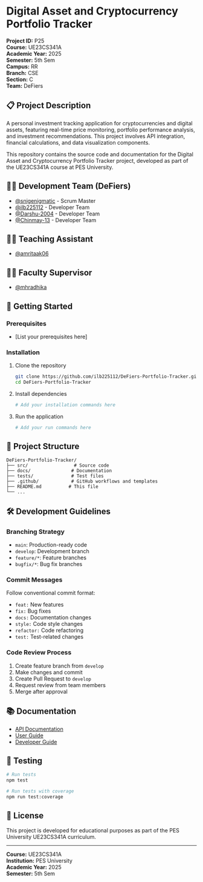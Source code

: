 # Digital Asset and Cryptocurrency Portfolio Tracker

**Project ID:** P25  
**Course:** UE23CS341A  
**Academic Year:** 2025  
**Semester:** 5th Sem  
**Campus:** RR  
**Branch:** CSE  
**Section:** C  
**Team:** DeFiers

## 📋 Project Description

A personal investment tracking application for cryptocurrencies and digital assets, featuring real-time price monitoring, portfolio performance analysis, and investment recommendations. This project involves API integration, financial calculations, and data visualization components.

This repository contains the source code and documentation for the Digital Asset and Cryptocurrency Portfolio Tracker project, developed as part of the UE23CS341A course at PES University.

## 🧑‍💻 Development Team (DeFiers)

- [@snigenigmatic](https://github.com/snigenigmatic) - Scrum Master
- [@ilb225112](https://github.com/ilb225112) - Developer Team
- [@Darshu-2004](https://github.com/Darshu-2004) - Developer Team
- [@Chinmay-13](https://github.com/Chinmay-13) - Developer Team

## 👨‍🏫 Teaching Assistant

- [@amritaak06](https://github.com/amritaak06)

## 👨‍⚖️ Faculty Supervisor

- [@mhradhika](https://github.com/mhradhika)


## 🚀 Getting Started

### Prerequisites
- [List your prerequisites here]

### Installation
1. Clone the repository
   ```bash
   git clone https://github.com/ilb225112/DeFiers-Portfolio-Tracker.git
   cd DeFiers-Portfolio-Tracker
   ```

2. Install dependencies
   ```bash
   # Add your installation commands here
   ```

3. Run the application
   ```bash
   # Add your run commands here
   ```

## 📁 Project Structure

```
DeFiers-Portfolio-Tracker/
├── src/                 # Source code
├── docs/               # Documentation
├── tests/              # Test files
├── .github/            # GitHub workflows and templates
├── README.md          # This file
└── ...
```

## 🛠️ Development Guidelines

### Branching Strategy
- `main`: Production-ready code
- `develop`: Development branch
- `feature/*`: Feature branches
- `bugfix/*`: Bug fix branches

### Commit Messages
Follow conventional commit format:
- `feat:` New features
- `fix:` Bug fixes
- `docs:` Documentation changes
- `style:` Code style changes
- `refactor:` Code refactoring
- `test:` Test-related changes

### Code Review Process
1. Create feature branch from `develop`
2. Make changes and commit
3. Create Pull Request to `develop`
4. Request review from team members
5. Merge after approval

## 📚 Documentation

- [API Documentation](docs/api.md)
- [User Guide](docs/user-guide.md)
- [Developer Guide](docs/developer-guide.md)

## 🧪 Testing

```bash
# Run tests
npm test

# Run tests with coverage
npm run test:coverage
```

## 📄 License

This project is developed for educational purposes as part of the PES University UE23CS341A curriculum.

---

**Course:** UE23CS341A  
**Institution:** PES University  
**Academic Year:** 2025  
**Semester:** 5th Sem
